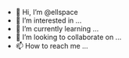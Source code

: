- 👋 Hi, I’m @ellspace
- 👀 I’m interested in ...
- 🌱 I’m currently learning ...
- 💞️ I’m looking to collaborate on ...
- 📫 How to reach me ...

<!---
ellspace/ellspace is a ✨ special ✨ repository because its `README.md` (this file) appears on your GitHub profile.
You can click the Preview link to take a look at your changes.
--->
